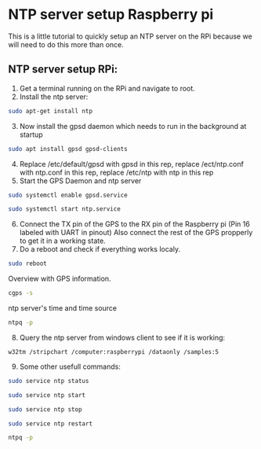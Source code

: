 # NTP server setup Raspberry pi
This is a little tutorial to quickly setup an NTP server on the RPi because we will need to do this more than once.

## NTP server setup RPi:

1. Get a terminal running on the RPi and navigate to root.
2. Install the ntp server:
``` bash
sudo apt-get install ntp
```
3. Now install the gpsd daemon which needs to run in the background at startup
``` bash
sudo apt install gpsd gpsd-clients
```
4. Replace /etc/default/gpsd with gpsd in this rep, replace /ect/ntp.conf with ntp.conf in this rep, replace /etc/ntp with ntp in this rep
6. Start the GPS Daemon and ntp server
```bash
sudo systemctl enable gpsd.service
```
```bash
sudo systemctl start ntp.service
```
6. Connect the TX pin of the GPS to the RX pin of the Raspberry pi (Pin 16 labeled with UART in pinout) Also connect the rest of the GPS propperly to get it in a working state.
7. Do a reboot and check if everything works localy.
```bash
sudo reboot  
```
Overview with GPS information.
```bash
cgps -s
```
ntp server's time and time source
```bash
ntpq -p
```
8. Query the ntp server from windows client to see if it is working:
```shell
w32tm /stripchart /computer:raspberrypi /dataonly /samples:5
```
9. Some other usefull commands:
``` bash
sudo service ntp status
```
``` bash
sudo service ntp start
```
``` bash
sudo service ntp stop
```
``` bash
sudo service ntp restart
```
```bash
ntpq -p
```
